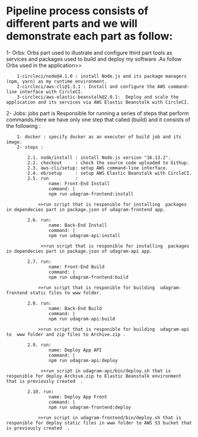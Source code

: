 Pipeline process consists of different parts and we will demonstrate each part as follow:
=========================================================================================

1- Orbs: Orbs part used to illustrate and configure third part tools as services and packages used to build and deploy my software .As follow Orbs used in the application>>

        1-circleci/node@4.1.0 : install Node.js and its package managers (npm, yarn) as my runtime environment.
        2-circleci/aws-cli@1.3.1 : Install and configure the AWS command-line interface with CircleCI.
        3-circleci/aws-elastic-beanstalk@2.0.1:  Deploy and scale the application and its services via AWS Elastic Beanstalk with CircleCI. 


2- Jobs: jobs part is Responsible for running a series of steps that perform commands.Here we have only one step that called (build) and it consists of the following :

        1- docker : specify docker as an executer of build job and its image.
        2- steps :

            2.1. node/install : install Node.js version "16.13.2".
            2.2. checkout     : check the source code uploaded to Githup.
            2.3. aws-cli/setup: setup AWS command-line interface.
            2.4. eb/setup     : setup AWS Elastic Beanstalk with CircleCI.
            2.5. run          :
                    name: Front-End Install
                    command: |
                    npm run udagram-frontend:install
                
                >>run script that is responible for installing  packages in dependecies part in package.json of udagram-frontend app.

            2.6. run:
                    name: Back-End Install
                    command: |
                    npm run udagram-api:install

                 >>run script that is responible for installing  packages in dependecies part in package.json of udagram-api app.

            2.7. run:
                    name: Front-End Build
                    command: |
                    npm run udagram-frontend:build

                >>run script that is responible for building  udagram-frontend static files to www folder.

            2.8. run:
                    name: Back-End Build
                    command: |
                    npm run udagram-api:build

                >>run script that is responible for building  udagram-api to  www folder and zip files to Archive.zip .

            2.9. run:
                    name: Deploy App API
                    command: |
                    npm run udagram-api:deploy 

                 >>run script in udagram-api/bin/deploy.sh that is responible for deploy Archive.zip to Elastic Beanstalk environment that is previously created  .

            2.10. run:
                    name: Deploy App Front
                    command: |
                    npm run udagram-frontend:deploy

                >>run script in udagram-frontend/bin/deploy.sh that is responible for deploy static files in www folder to AWS S3 bucket that is previously created  .

                



  
    












    
    
   